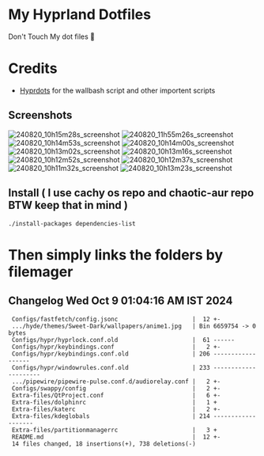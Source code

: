 # My Hyprland Dotfiles
  Don't Touch My dot files 🙂
 

# Credits
- [Hyprdots](https://github.com/prasanthrangan/hyprdots) for the wallbash script and other importent scripts

## Screenshots
![240820_10h15m28s_screenshot](https://github.com/user-attachments/assets/8aaad8cb-e78d-4759-a6ea-915c0e37c3b5)
![240820_11h55m26s_screenshot](https://github.com/user-attachments/assets/ae43e6e7-add8-498c-b259-99ba6df4f33b)
![240820_10h14m53s_screenshot](https://github.com/user-attachments/assets/a1a739b8-4838-4f06-98db-be918e2015af)
![240820_10h14m00s_screenshot](https://github.com/user-attachments/assets/5f267d64-b9d6-4261-8ef8-edfbc5ba6ec4)
![240820_10h13m02s_screenshot](https://github.com/user-attachments/assets/f5edfff4-af59-4760-b503-04198769a2ff)
![240820_10h13m16s_screenshot](https://github.com/user-attachments/assets/15880e4d-aacd-4680-9334-ea787826ddd7)
![240820_10h12m52s_screenshot](https://github.com/user-attachments/assets/21a78295-02d1-4c96-9a24-dcff256fe552)
![240820_10h12m37s_screenshot](https://github.com/user-attachments/assets/b9224ad0-5739-4cf5-ba1d-aea36b0a3b6a)
![240820_10h11m32s_screenshot](https://github.com/user-attachments/assets/53774a21-02a5-489a-bbb1-25ba0bdc697d)
![240820_10h13m23s_screenshot](https://github.com/user-attachments/assets/d07fb201-ba3b-4d7b-90a1-6f9f122a3e63)

## Install ( I use cachy os repo and chaotic-aur repo BTW keep that in mind )
``` ./install-packages dependencies-list ```

# Then simply links the folders by filemager
 
## Changelog Wed Oct  9 01:04:16 AM IST 2024
```
 Configs/fastfetch/config.jsonc                     |  12 +-
 .../hyde/themes/Sweet-Dark/wallpapers/anime1.jpg   | Bin 6659754 -> 0 bytes
 Configs/hypr/hyprlock.conf.old                     |  61 ------
 Configs/hypr/keybindings.conf                      |   2 +-
 Configs/hypr/keybindings.conf.old                  | 206 ------------------
 Configs/hypr/windowrules.conf.old                  | 233 ---------------------
 .../pipewire/pipewire-pulse.conf.d/audiorelay.conf |   2 +-
 Configs/swappy/config                              |   2 +-
 Extra-files/QtProject.conf                         |   6 +-
 Extra-files/dolphinrc                              |   1 +
 Extra-files/katerc                                 |   2 +-
 Extra-files/kdeglobals                             | 214 -------------------
 Extra-files/partitionmanagerrc                     |   3 +
 README.md                                          |  12 +-
 14 files changed, 18 insertions(+), 738 deletions(-)
```
 
